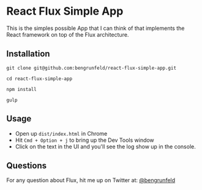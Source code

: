 # React Flux Simple App

This is the simples possible App that I can think of that implements the React framework on top of the Flux architecture.

## Installation

    git clone git@github.com:bengrunfeld/react-flux-simple-app.git

    cd react-flux-simple-app

    npm install

    gulp

## Usage

* Open up `dist/index.html` in Chrome
* Hit `Cmd + Option + j` to bring up the Dev Tools window
* Click on the text in the UI and you'll see the log show up in the console.

## Questions

For any question about Flux, hit me up on Twitter at: [@bengrunfeld](https://twitter.com/bengrunfeld)
